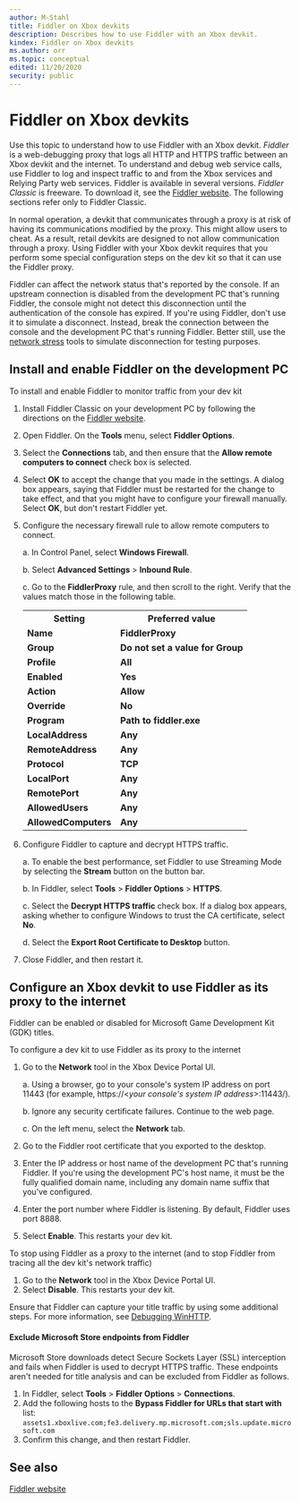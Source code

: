 ```yaml
---
author: M-Stahl
title: Fiddler on Xbox devkits
description: Describes how to use Fiddler with an Xbox devkit.
kindex: Fiddler on Xbox devkits
ms.author: orr
ms.topic: conceptual
edited: 11/20/2020
security: public
---
```


# Fiddler on Xbox devkits

Use this topic to understand how to use Fiddler with an Xbox devkit. *Fiddler* is a web-debugging proxy that logs all HTTP and HTTPS traffic 
between an Xbox devkit and the internet. To understand and debug web service calls, use Fiddler to log and inspect traffic to and from the 
Xbox services and Relying Party web services. Fiddler is available in several versions. *Fiddler Classic* is freeware. To download it, see 
the [Fiddler website](https://www.fiddler2.com/fiddler2/). The following sections refer only to Fiddler Classic.

In normal operation, a devkit that communicates through a proxy is at risk of having its communications modified by the proxy. This might 
allow users to cheat. As a result, retail devkits are designed to not allow communication through a proxy. Using Fiddler with your Xbox 
devkit requires that you perform some special configuration steps on the dev kit so that it can use the Fiddler proxy.


Fiddler can affect the network status that's reported by the console. If an upstream connection is disabled from the development PC that's 
running Fiddler, the console might not detect this disconnection until the authentication of the console has expired. If you're using Fiddler, 
don't use it to simulate a disconnect. Instead, break the connection between the console and the development PC that's running Fiddler. Better 
still, use the [network stress](netstress-networking.md) tools to simulate disconnection for testing purposes.


## Install and enable Fiddler on the development PC

To install and enable Fiddler to monitor traffic from your dev kit

1. Install Fiddler Classic on your development PC by following the directions on the [Fiddler website](https://www.fiddler2.com/fiddler2/).

1. Open Fiddler. On the **Tools** menu, select **Fiddler Options**.

1. Select the **Connections** tab, and then ensure that the **Allow remote computers to connect** check box is selected.

1. Select **OK** to accept the change that you made in the settings. A dialog box appears, saying that Fiddler must be restarted for the change 
   to take effect, and that you might have to configure your firewall manually. Select **OK**, but don't restart Fiddler yet.

1. Configure the necessary firewall rule to allow remote computers to connect.

   a. In Control Panel, select **Windows Firewall**.

   b. Select **Advanced Settings** > **Inbound Rule**.

   c. Go to the **FiddlerProxy** rule, and then scroll to the right. Verify that the values match those in the following table.

     <table>
     <tr><th>
     Setting</th><th>
     Preferred value</th></tr>
     <tr><td><b>Name</b></td><td><b>FiddlerProxy</b></td></tr>
     <tr><td><b>Group</b></td><td><b>Do not set a value for Group</b></td></tr>
     <tr><td><b>Profile</b></td><td><b>All</b></td></tr>
     <tr><td><b>Enabled</b></td><td><b>Yes</b></td></tr>
     <tr><td><b>Action</b></td><td><b>Allow</b></td></tr>
     <tr><td><b>Override</b></td><td><b>No</b></td></tr>
     <tr><td><b>Program</b></td><td><b>Path to fiddler.exe</b></td></tr>
     <tr><td><b>LocalAddress</b></td><td><b>Any</b></td></tr>
     <tr><td><b>RemoteAddress</b></td><td><b>Any</b></td></tr>
     <tr><td><b>Protocol</b></td><td><b>TCP</b></td></tr>
     <tr><td><b>LocalPort</b></td><td><b>Any</b></td>
     <tr></tr>
     <td><b>RemotePort</b></td><td><b>Any</b></td></tr>
     <tr><td><b>AllowedUsers</b></td><td><b>Any</b></td></tr>
     <tr><td><b>AllowedComputers</b></td><td><b>Any</b></td></tr>
     </table>

1. Configure Fiddler to capture and decrypt HTTPS traffic.

    a. To enable the best performance, set Fiddler to use Streaming Mode by selecting the **Stream** button on the button bar.

    b. In Fiddler, select **Tools** > **Fiddler Options** > **HTTPS**.

    c. Select the **Decrypt HTTPS traffic** check box. If a dialog box appears, asking whether to configure Windows to trust the CA 
	   certificate, select **No**.

    d. Select the **Export Root Certificate to Desktop** button.

1. Close Fiddler, and then restart it.


## Configure an Xbox devkit to use Fiddler as its proxy to the internet

Fiddler can be enabled or disabled for Microsoft Game Development Kit (GDK) titles. 

To configure a dev kit to use Fiddler as its proxy to the internet  

1. Go to the **Network** tool in the Xbox Device Portal UI.  

    a. Using a browser, go to your console's system IP address on port 11443 (for example, https://<*your console's system IP address*>:11443/).

    b. Ignore any security certificate failures. Continue to the web page.

    c. On the left menu, select the **Network** tab.

1. Go to the Fiddler root certificate that you exported to the desktop.
1. Enter the IP address or host name of the development PC that's running Fiddler. If you're using the development PC's host name, it must be the 
   fully qualified domain name, including any domain name suffix that you've configured.
1. Enter the port number where Fiddler is listening. By default, Fiddler uses port 8888.
1. Select **Enable**. This restarts your dev kit.

To stop using Fiddler as a proxy to the internet (and to stop Fiddler from tracing all the dev kit's network traffic)

1. Go to the **Network** tool in the Xbox Device Portal UI.
1. Select **Disable**. This restarts your dev kit.

Ensure that Fiddler can capture your title traffic by using some additional steps. For more information, see 
[Debugging WinHTTP](../web-requests/intro-winhttp.md#ID4ETAB).


#### Exclude Microsoft Store endpoints from Fiddler

Microsoft Store downloads detect Secure Sockets Layer (SSL) interception and fails when Fiddler is used to decrypt HTTPS traffic. These endpoints 
aren't needed for title analysis and can be excluded from Fiddler as follows.

   1. In Fiddler, select **Tools** > **Fiddler Options** > **Connections**.
   1. Add the following hosts to the **Bypass Fiddler for URLs that start with** list: 
     `assets1.xboxlive.com;fe3.delivery.mp.microsoft.com;sls.update.microsoft.com`
   1. Confirm this change, and then restart Fiddler.


## See also

 [Fiddler website](https://www.fiddler2.com/fiddler2/)